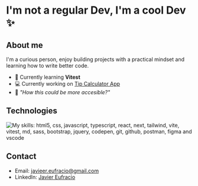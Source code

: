 # I'm not a regular Dev, I'm a cool Dev ✨

## About me

I'm a curious person, enjoy building projects with a practical mindset and learning how to write better code.

- 🌱 Currently learning **Vitest**
- 💻 Currently working on [Tip Calculator App](https://github.com/Javieer57/FEM-tip-calculator-app)
- 💭 _"How this could be more accesible?"_

## Technologies

![My skills: html5, css, javascript, typescript, react, next, tailwind, vite, vitest, md, sass, bootstrap, jquery, codepen, git, github, postman, figma and vscode](https://skillicons.dev/icons?i=html,css,javascript,typescript,react,next,tailwind,vite,vitest,md,sass,bootstrap,jquery,codepen,git,github,postman,figma,vscode&perline=10)

## Contact

- Email: [javieer.eufracio@gmail.com](mailto:javieer.eufracio@gmail.com)
- LinkedIn: [Javier Eufracio](https://www.linkedin.com/in/javier-eufracio/)
